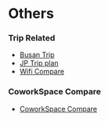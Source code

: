 # Others

### Trip Related

* [Busan Trip](/others/busan.html)
* [JP Trip plan](/others/jpTrip.html)
* [Wifi Compare](/others/wifiCompare.html)

### CoworkSpace Compare

* [CoworkSpace Compare](/others/coworkComp.html)
